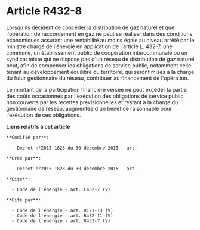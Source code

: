# Article R432-8

Lorsqu'ils décident de concéder la distribution de gaz naturel et que l'opération de raccordement en gaz ne peut se réaliser
dans des conditions économiques assurant une rentabilité au moins égale au niveau arrêté par le ministre chargé de l'énergie
en application de l'article L. 432-7, une commune, un établissement public de coopération intercommunale ou un syndicat mixte
qui ne dispose pas d'un réseau de distribution de gaz naturel peut, afin de compenser les obligations de service public,
notamment celle tenant au développement équilibré du territoire, qui seront mises à la charge du futur gestionnaire du
réseau, contribuer au financement de l'opération. 

Le montant de la participation financière versée ne peut excéder la partie des coûts occasionnés par l'exécution des
obligations de service public, non couverts par les recettes prévisionnelles et restant à la charge du gestionnaire de
réseau, augmentée d'un bénéfice raisonnable pour l'exécution de ces obligations.

**Liens relatifs à cet article**

	**Codifié par**:

	  - Décret n°2015-1823 du 30 décembre 2015 - art.

	**Créé par**:

	  - Décret n°2015-1823 du 30 décembre 2015 - art.

	**Cite**:

	  - Code de l'énergie - art. L432-7 (V)

	**Cité par**:

	  - Code de l'énergie - art. R121-13 (V)
	  - Code de l'énergie - art. R432-11 (V)
	  - Code de l'énergie - art. R453-7 (V)
